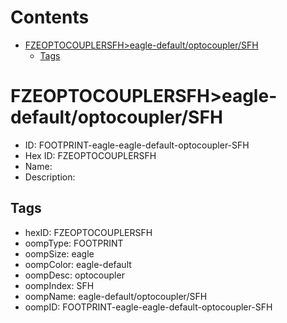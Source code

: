 



Contents
========

* [FZEOPTOCOUPLERSFH>eagle-default/optocoupler/SFH](#fzeoptocouplersfheagle-defaultoptocouplersfh)
	* [Tags](#tags)

# FZEOPTOCOUPLERSFH>eagle-default/optocoupler/SFH

- ID: FOOTPRINT-eagle-eagle-default-optocoupler-SFH
- Hex ID: FZEOPTOCOUPLERSFH
- Name: 
- Description: 

## Tags

- hexID: FZEOPTOCOUPLERSFH
- oompType: FOOTPRINT
- oompSize: eagle
- oompColor: eagle-default
- oompDesc: optocoupler
- oompIndex: SFH
- oompName: eagle-default/optocoupler/SFH
- oompID: FOOTPRINT-eagle-eagle-default-optocoupler-SFH
